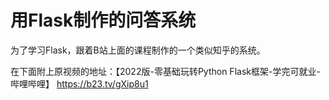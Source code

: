 # 用Flask制作的问答系统

为了学习Flask，跟着B站上面的课程制作的一个类似知乎的系统。

在下面附上原视频的地址：【2022版-零基础玩转Python Flask框架-学完可就业-哔哩哔哩】 <https://b23.tv/gXip8u1>
